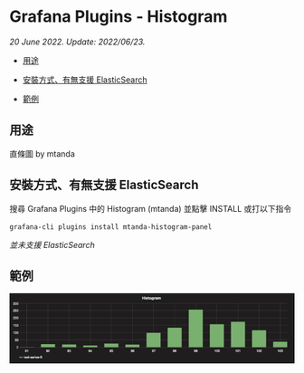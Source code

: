 # Grafana Plugins - Histogram

*20 June 2022. Update: 2022/06/23.*

* [用途](#use)

* [安裝方式、有無支援 ElasticSearch](#install)

* [範例](#example)

<h2 id="use">用途</h2>

直條圖 by mtanda 

<h2 id="install">安裝方式、有無支援 ElasticSearch</h2>

搜尋 Grafana Plugins 中的 Histogram (mtanda) 並點擊 INSTALL 或打以下指令

    grafana-cli plugins install mtanda-histogram-panel

*並未支援 ElasticSearch*

<h2 id="example">範例</h2>

![img](histogram.png)

